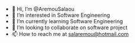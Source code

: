 - 👋 Hi, I’m @AremouSalaou
- 👀 I’m interested in Software Engineering 
- 🌱 I’m currently learning Software Engineering
- 💞️ I’m looking to collaborate on software project 
- 📫 How to reach me at salaremou@hotmail.com

<!---
AremouSalaou/AremouSalaou is a ✨ special ✨ repository because its `README.md` (this file) appears on your GitHub profile.
You can click the Preview link to take a look at your changes.
--->
